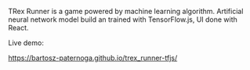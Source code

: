 TRex Runner is a game powered by machine learning algorithm. Artificial neural network model build an trained with TensorFlow.js, UI done with React. 

Live demo:

https://bartosz-paternoga.github.io/trex_runner-tfjs/
